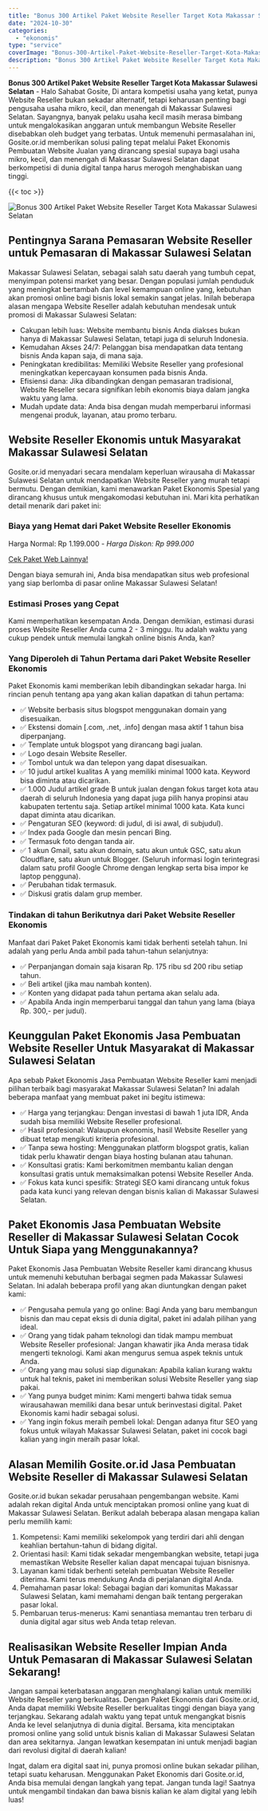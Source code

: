```yaml
---
title: "Bonus 300 Artikel Paket Website Reseller Target Kota Makassar Sulawesi Selatan"
date: "2024-10-30"
categories: 
  - "ekonomis"
type: "service"
coverImage: "Bonus-300-Artikel-Paket-Website-Reseller-Target-Kota-Makassar-Sulawesi-Selatan.png"
description: "Bonus 300 Artikel Paket Website Reseller Target Kota Makassar Sulawesi Selatan. Ingat, dalam era digital saat ini, punya promosi online bukan sekadar pilihan..."
---
```


**Bonus 300 Artikel Paket Website Reseller Target Kota Makassar Sulawesi Selatan** - Halo Sahabat Gosite, Di antara kompetisi usaha yang ketat, punya Website Reseller bukan sekadar alternatif, tetapi keharusan penting bagi pengusaha usaha mikro, kecil, dan menengah di Makassar Sulawesi Selatan. Sayangnya, banyak pelaku usaha kecil masih merasa bimbang untuk mengalokasikan anggaran untuk membangun Website Reseller disebabkan oleh budget yang terbatas. Untuk memenuhi permasalahan ini, Gosite.or.id memberikan solusi paling tepat melalui Paket Ekonomis Pembuatan Website Jualan yang dirancang spesial supaya bagi usaha mikro, kecil, dan menengah di Makassar Sulawesi Selatan dapat berkompetisi di dunia digital tanpa harus merogoh menghabiskan uang tinggi.

{{< toc >}}

![Bonus 300 Artikel Paket Website Reseller Target Kota Makassar Sulawesi Selatan](/images/ekonomis/Bonus-300-Artikel-Paket-Website-Reseller-Target-Kota-Makassar-Sulawesi-Selatan.png)

## Pentingnya Sarana Pemasaran Website Reseller untuk Pemasaran di Makassar Sulawesi Selatan

Makassar Sulawesi Selatan, sebagai salah satu daerah yang tumbuh cepat, menyimpan potensi market yang besar. Dengan populasi jumlah penduduk yang meningkat bertambah dan level kemampuan online yang, kebutuhan akan promosi online bagi bisnis lokal semakin sangat jelas. Inilah beberapa alasan mengapa Website Reseller adalah kebutuhan mendesak untuk promosi di Makassar Sulawesi Selatan:

- Cakupan lebih luas: Website membantu bisnis Anda diakses bukan hanya di Makassar Sulawesi Selatan, tetapi juga di seluruh Indonesia.
- Kemudahan Akses 24/7: Pelanggan bisa mendapatkan data tentang bisnis Anda kapan saja, di mana saja.
- Peningkatan kredibilitas: Memiliki Website Reseller yang profesional meningkatkan kepercayaan konsumen pada bisnis Anda.
- Efisiensi dana: Jika dibandingkan dengan pemasaran tradisional, Website Reseller secara signifikan lebih ekonomis biaya dalam jangka waktu yang lama.
- Mudah update data: Anda bisa dengan mudah memperbarui informasi mengenai produk, layanan, atau promo terbaru.

## Website Reseller Ekonomis untuk Masyarakat Makassar Sulawesi Selatan

Gosite.or.id menyadari secara mendalam keperluan wirausaha di Makassar Sulawesi Selatan untuk mendapatkan Website Reseller yang murah tetapi bermutu. Dengan demikian, kami menawarkan Paket Ekonomis Spesial yang dirancang khusus untuk mengakomodasi kebutuhan ini. Mari kita perhatikan detail menarik dari paket ini:

### Biaya yang Hemat dari Paket Website Reseller Ekonomis

<a class="cta-button">Harga Normal: Rp 1.199.000 - <em>Harga Diskon: Rp 999.000</em></a>

<a href="/jasa-web/" class="cta-button">Cek Paket Web Lainnya!</a>

Dengan biaya semurah ini, Anda bisa mendapatkan situs web profesional yang siap berlomba di pasar online Makassar Sulawesi Selatan!

### Estimasi Proses yang Cepat

Kami memperhatikan kesempatan Anda. Dengan demikian, estimasi durasi proses Website Reseller Anda cuma 2 - 3 minggu. Itu adalah waktu yang cukup pendek untuk memulai langkah online bisnis Anda, kan?

### Yang Diperoleh di Tahun Pertama dari Paket Website Reseller Ekonomis

Paket Ekonomis kami memberikan lebih dibandingkan sekadar harga. Ini rincian penuh tentang apa yang akan kalian dapatkan di tahun pertama:

- ✅ Website berbasis situs blogspot menggunakan domain yang disesuaikan.
- ✅ Ekstensi domain \[.com, .net, .info\] dengan masa aktif 1 tahun bisa diperpanjang.
- ✅ Template untuk blogspot yang dirancang bagi jualan.
- ✅ Logo desain Website Reseller.
- ✅ Tombol untuk wa dan telepon yang dapat disesuaikan.
- ✅ 10 judul artikel kualitas A yang memiliki minimal 1000 kata. Keyword bisa diminta atau dicarikan.
- ✅ 1.000 Judul artikel grade B untuk jualan dengan fokus target kota atau daerah di seluruh Indonesia yang dapat juga pilih hanya propinsi atau kabupaten tertentu saja. Setiap artikel minimal 1000 kata. Kata kunci dapat diminta atau dicarikan.
- ✅ Pengaturan SEO (keyword: di judul, di isi awal, di subjudul).
- ✅ Index pada Google dan mesin pencari Bing.
- ✅ Termasuk foto dengan tanda air.
- ✅ 1 akun Gmail, satu akun domain, satu akun untuk GSC, satu akun Cloudflare, satu akun untuk Blogger. (Seluruh informasi login terintegrasi dalam satu profil Google Chrome dengan lengkap serta bisa impor ke laptop pengguna).
- ✅ Perubahan tidak termasuk.
- ✅ Diskusi gratis dalam grup member.

### Tindakan di tahun Berikutnya dari Paket Website Reseller Ekonomis

Manfaat dari Paket Paket Ekonomis kami tidak berhenti setelah tahun. Ini adalah yang perlu Anda ambil pada tahun-tahun selanjutnya:

- ✅ Perpanjangan domain saja kisaran Rp. 175 ribu sd 200 ribu setiap tahun.
- ✅ Beli artikel (jika mau nambah konten).
- ✅ Konten yang didapat pada tahun pertama akan selalu ada.
- ✅ Apabila Anda ingin memperbarui tanggal dan tahun yang lama (biaya Rp. 300,- per judul).

## Keunggulan Paket Ekonomis Jasa Pembuatan Website Reseller Untuk Masyarakat di Makassar Sulawesi Selatan

Apa sebab Paket Ekonomis Jasa Pembuatan Website Reseller kami menjadi pilihan terbaik bagi masyarakat Makassar Sulawesi Selatan? Ini adalah beberapa manfaat yang membuat paket ini begitu istimewa:

- ✅ Harga yang terjangkau: Dengan investasi di bawah 1 juta IDR, Anda sudah bisa memiliki Website Reseller profesional.
- ✅ Hasil profesional: Walaupun ekonomis, hasil Website Reseller yang dibuat tetap mengikuti kriteria profesional.
- ✅ Tanpa sewa hosting: Menggunakan platform blogspot gratis, kalian tidak perlu khawatir dengan biaya hosting bulanan atau tahunan.
- ✅ Konsultasi gratis: Kami berkomitmen membantu kalian dengan konsultasi gratis untuk memaksimalkan potensi Website Reseller Anda.
- ✅ Fokus kata kunci spesifik: Strategi SEO kami dirancang untuk fokus pada kata kunci yang relevan dengan bisnis kalian di Makassar Sulawesi Selatan.

## Paket Ekonomis Jasa Pembuatan Website Reseller di Makassar Sulawesi Selatan Cocok Untuk Siapa yang Menggunakannya?

Paket Ekonomis Jasa Pembuatan Website Reseller kami dirancang khusus untuk memenuhi kebutuhan berbagai segmen pada Makassar Sulawesi Selatan. Ini adalah beberapa profil yang akan diuntungkan dengan paket kami:

- ✅ Pengusaha pemula yang go online: Bagi Anda yang baru membangun bisnis dan mau cepat eksis di dunia digital, paket ini adalah pilihan yang ideal.
- ✅ Orang yang tidak paham teknologi dan tidak mampu membuat Website Reseller profesional: Jangan khawatir jika Anda merasa tidak mengerti teknologi. Kami akan mengurus semua aspek teknis untuk Anda.
- ✅ Orang yang mau solusi siap digunakan: Apabila kalian kurang waktu untuk hal teknis, paket ini memberikan solusi Website Reseller yang siap pakai.
- ✅ Yang punya budget minim: Kami mengerti bahwa tidak semua wirausahawan memiliki dana besar untuk berinvestasi digital. Paket Ekonomis kami hadir sebagai solusi.
- ✅ Yang ingin fokus meraih pembeli lokal: Dengan adanya fitur SEO yang fokus untuk wilayah Makassar Sulawesi Selatan, paket ini cocok bagi kalian yang ingin meraih pasar lokal.

## Alasan Memilih Gosite.or.id Jasa Pembuatan Website Reseller di Makassar Sulawesi Selatan

Gosite.or.id bukan sekadar perusahaan pengembangan website. Kami adalah rekan digital Anda untuk menciptakan promosi online yang kuat di Makassar Sulawesi Selatan. Berikut adalah beberapa alasan mengapa kalian perlu memilih kami:

1. Kompetensi: Kami memiliki sekelompok yang terdiri dari ahli dengan keahlian bertahun-tahun di bidang digital.
2. Orientasi hasil: Kami tidak sekadar mengembangkan website, tetapi juga memastikan Website Reseller kalian dapat mencapai tujuan bisnisnya.
3. Layanan kami tidak berhenti setelah pembuatan Website Reseller diterima. Kami terus mendukung Anda di perjalanan digital Anda.
4. Pemahaman pasar lokal: Sebagai bagian dari komunitas Makassar Sulawesi Selatan, kami memahami dengan baik tentang pergerakan pasar lokal.
5. Pembaruan terus-menerus: Kami senantiasa memantau tren terbaru di dunia digital agar situs web Anda tetap relevan.

## Realisasikan Website Reseller Impian Anda Untuk Pemasaran di Makassar Sulawesi Selatan Sekarang!

Jangan sampai keterbatasan anggaran menghalangi kalian untuk memiliki Website Reseller yang berkualitas. Dengan Paket Ekonomis dari Gosite.or.id, Anda dapat memiliki Website Reseller berkualitas tinggi dengan biaya yang terjangkau. Sekarang adalah waktu yang tepat untuk mengangkat bisnis Anda ke level selanjutnya di dunia digital. Bersama, kita menciptakan promosi online yang solid untuk bisnis kalian di Makassar Sulawesi Selatan dan area sekitarnya. Jangan lewatkan kesempatan ini untuk menjadi bagian dari revolusi digital di daerah kalian!

Ingat, dalam era digital saat ini, punya promosi online bukan sekadar pilihan, tetapi suatu keharusan. Menggunakan Paket Ekonomis dari Gosite.or.id, Anda bisa memulai dengan langkah yang tepat. Jangan tunda lagi! Saatnya untuk mengambil tindakan dan bawa bisnis kalian ke alam digital yang lebih luas!
